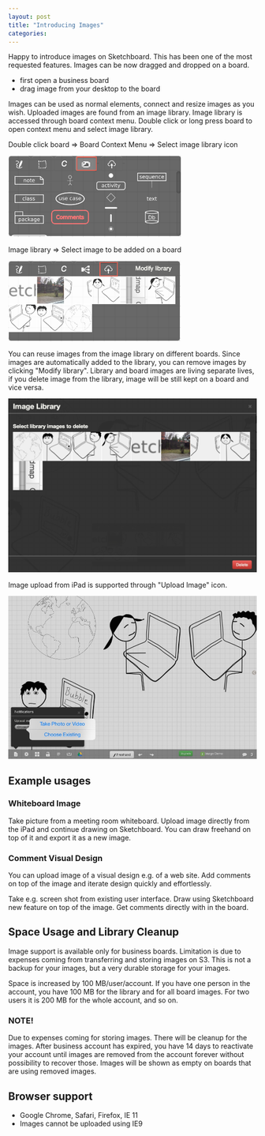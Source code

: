 ```yaml
---
layout: post
title: "Introducing Images"
categories: 
---
```


Happy to introduce images on Sketchboard. This has been one of the most requested features. Images can be now dragged and dropped on a board.

- first open a business board
- drag image from your desktop to the board

Images can be used as normal elements, connect and resize images as you wish. Uploaded images
are found from an image library. Image library is accessed through board context menu. 
Double click or long press board to open context menu and select image library.

Double click board => Board Context Menu => Select image library icon

<img src="/img/img-lib-select.png" alt="Board Context Menu" width="350">

Image library => Select image to be added on a board

<img src="/img/img-lib.png" alt="Image Library" width="350">

You can reuse images from the image library on different boards. Since images are automatically added to the library, you can remove images by clicking "Modify library". Library and board images are living separate lives, if you delete image from the library, image will be still kept on a board and vice versa. 

![Modify Image Library](/img/img-lib-modify.png)

Image upload from iPad is supported through "Upload Image" icon.

![Image Library](/img/img-lib-ipad.png)


Example usages
--------------

### Whiteboard Image

Take picture from a meeting room whiteboard. Upload image directly from the iPad and continue drawing on Sketchboard. You can draw freehand on top of it and export it as a new image.


### Comment Visual Design

You can upload image of a visual design e.g. of a web site. Add comments on top of the image and iterate design quickly and effortlessly.

Take e.g. screen shot from existing user interface. Draw using Sketchboard new feature on top of the image. Get comments directly with in the board.


Space Usage and Library Cleanup
-------------------------------

Image support is available only for business boards. Limitation is due to expenses coming from transferring and storing images on S3. This is not a backup for your images, but a very durable storage for your images.

Space is increased by 100 MB/user/account. If you have one person in the account, you have 100 MB for the library and for all board images. For two users it is 200 MB for the whole account, and so on.

### NOTE!
Due to expenses coming for storing images. There will be cleanup for the images. After business account has expired, you have 14 days to reactivate your account until images are removed from the account forever without possibility to recover those. Images will be shown as empty on boards that are using removed images.


Browser support
---------------

- Google Chrome, Safari, Firefox, IE 11
- Images cannot be uploaded using IE9
